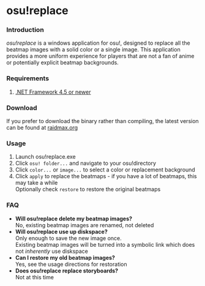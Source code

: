 # osu!replace
### Introduction
*osu!replace* is a windows application for osu!, designed to replace all the beatmap images with a solid color or a single image. This application provides a more uniform experience for players that are not a fan of anime or potentially explicit beatmap backgrounds.
### Requirements
1. [.NET Framework 4.5 or newer](https://www.microsoft.com/en-us/download/details.aspx?id=30653)
### Download
If you prefer to download the binary rather than compiling, the latest version can be found at [raidmax.org](https://raidmax.org/Downloads)
### Usage
1. Launch osu!replace.exe
2. Click `osu! folder...` and navigate to your osu!directory
3. Click `color...` or `image...` to select a color or replacement background
4. Click `apply` to replace the beatmaps - if you have a lot of beatmaps, this may take a while  
Optionally check `restore` to restore the original beatmaps
### FAQ
 - **Will osu!replace delete my beatmap images?**  
No,  existing beatmap images are renamed, not deleted
- **Will osu!replace use up diskspace?**  
 Only enough to save the new image once.  
 Existing beatmap images will be turned into a symbolic link which does not *inherently* use diskspace
- **Can I restore my old beatmap images?**  
 Yes, see the usage directions for restoration
- **Does osu!replace replace storyboards?**  
  Not at this time


